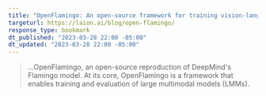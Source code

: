 ```yaml
---
title: "OpenFlamingo: An open-source framework for training vision-language models with in-context learning"
targeturl: https://laion.ai/blog/open-flamingo/
response_type: bookmark
dt_published: "2023-03-28 22:00 -05:00"
dt_updated: "2023-03-28 22:00 -05:00"
---
```


> ...OpenFlamingo, an open-source reproduction of DeepMind's Flamingo model. At its core, OpenFlamingo is a framework that enables training and evaluation of large multimodal models (LMMs).